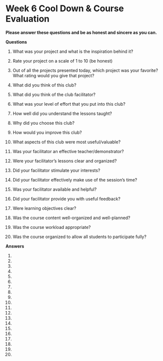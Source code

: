 # Week 6 Cool Down & Course Evaluation

**Please answer these questions and be as honest and sincere as you can.**

**Questions**

1. What was your project and what is the inspiration behind it?

2. Rate your project on a scale of 1 to 10 (be honest)

3. Out of all the projects presented today, which project was your favorite? What rating would you give that project?

4. What did you think of this club?

5. What did you think of the club facilitator?

6. What was your level of effort that you put into this club?

7. How well did you understand the lessons taught?

8. Why did you choose this club?

9. How would you improve this club?

10. What aspects of this club were most useful/valuable?

11. Was your facilitator an effective teacher/demonstrator?

12. Were your facilitator’s lessons clear and organized?

13. Did your facilitator stimulate your interests?

14. Did your facilitator effectively make use of the session’s time?

15. Was your facilitator available and helpful?

16. Did your facilitator provide you with useful feedback?

17. Were learning objectives clear?

18. Was the course content well-organized and well-planned?

19. Was the course workload appropriate?

20. Was the course organized to allow all students to participate fully?

**Answers**

1. 

2. 

3. 

4. 

5. 

6. 

7. 

8. 

9. 

10. 

11. 

12. 

13. 

14. 

15. 

16. 

17. 

18. 

19. 

20. 

